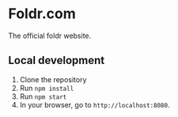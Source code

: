 # Foldr.com

The official foldr website.

## Local development

1. Clone the repository
2. Run `npm install`
3. Run `npm start`
4. In your browser, go to `http://localhost:8080`.